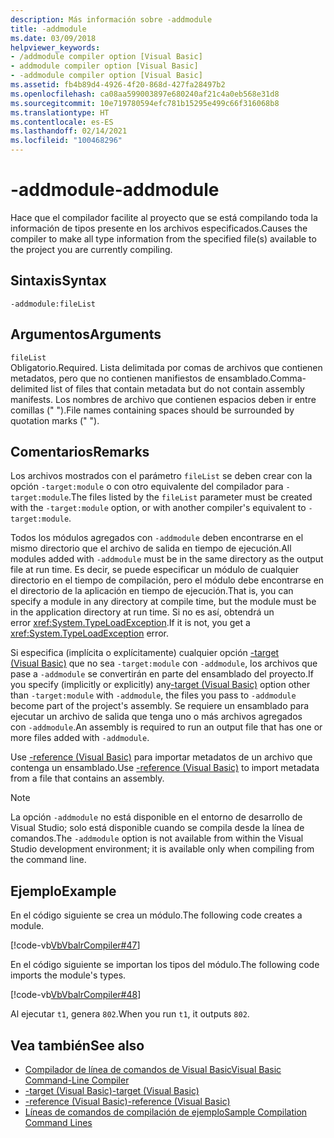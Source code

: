 ```yaml
---
description: Más información sobre -addmodule
title: -addmodule
ms.date: 03/09/2018
helpviewer_keywords:
- /addmodule compiler option [Visual Basic]
- addmodule compiler option [Visual Basic]
- -addmodule compiler option [Visual Basic]
ms.assetid: fb4b89d4-4926-4f20-868d-427fa28497b2
ms.openlocfilehash: ca08aa599003897e680240af21c4a0eb568e31d8
ms.sourcegitcommit: 10e719780594efc781b15295e499c66f316068b8
ms.translationtype: HT
ms.contentlocale: es-ES
ms.lasthandoff: 02/14/2021
ms.locfileid: "100468296"
---
```

# <a name="-addmodule"></a><span data-ttu-id="a1adc-103">-addmodule</span><span class="sxs-lookup"><span data-stu-id="a1adc-103">-addmodule</span></span>

<span data-ttu-id="a1adc-104">Hace que el compilador facilite al proyecto que se está compilando toda la información de tipos presente en los archivos especificados.</span><span class="sxs-lookup"><span data-stu-id="a1adc-104">Causes the compiler to make all type information from the specified file(s) available to the project you are currently compiling.</span></span>  
  
## <a name="syntax"></a><span data-ttu-id="a1adc-105">Sintaxis</span><span class="sxs-lookup"><span data-stu-id="a1adc-105">Syntax</span></span>  
  
```console  
-addmodule:fileList  
```  
  
## <a name="arguments"></a><span data-ttu-id="a1adc-106">Argumentos</span><span class="sxs-lookup"><span data-stu-id="a1adc-106">Arguments</span></span>  

 `fileList`  
 <span data-ttu-id="a1adc-107">Obligatorio.</span><span class="sxs-lookup"><span data-stu-id="a1adc-107">Required.</span></span> <span data-ttu-id="a1adc-108">Lista delimitada por comas de archivos que contienen metadatos, pero que no contienen manifiestos de ensamblado.</span><span class="sxs-lookup"><span data-stu-id="a1adc-108">Comma-delimited list of files that contain metadata but do not contain assembly manifests.</span></span> <span data-ttu-id="a1adc-109">Los nombres de archivo que contienen espacios deben ir entre comillas (" ").</span><span class="sxs-lookup"><span data-stu-id="a1adc-109">File names containing spaces should be surrounded by quotation marks (" ").</span></span>  
  
## <a name="remarks"></a><span data-ttu-id="a1adc-110">Comentarios</span><span class="sxs-lookup"><span data-stu-id="a1adc-110">Remarks</span></span>  

 <span data-ttu-id="a1adc-111">Los archivos mostrados con el parámetro `fileList` se deben crear con la opción `-target:module` o con otro equivalente del compilador para `-target:module`.</span><span class="sxs-lookup"><span data-stu-id="a1adc-111">The files listed by the `fileList` parameter must be created with the `-target:module` option, or with another compiler's equivalent to `-target:module`.</span></span>  
  
 <span data-ttu-id="a1adc-112">Todos los módulos agregados con `-addmodule` deben encontrarse en el mismo directorio que el archivo de salida en tiempo de ejecución.</span><span class="sxs-lookup"><span data-stu-id="a1adc-112">All modules added with `-addmodule` must be in the same directory as the output file at run time.</span></span> <span data-ttu-id="a1adc-113">Es decir, se puede especificar un módulo de cualquier directorio en el tiempo de compilación, pero el módulo debe encontrarse en el directorio de la aplicación en tiempo de ejecución.</span><span class="sxs-lookup"><span data-stu-id="a1adc-113">That is, you can specify a module in any directory at compile time, but the module must be in the application directory at run time.</span></span> <span data-ttu-id="a1adc-114">Si no es así, obtendrá un error <xref:System.TypeLoadException>.</span><span class="sxs-lookup"><span data-stu-id="a1adc-114">If it is not, you get a <xref:System.TypeLoadException> error.</span></span>  
  
 <span data-ttu-id="a1adc-115">Si especifica (implícita o explícitamente) cualquier opción [-target (Visual Basic)](target.md) que no sea `-target:module` con `-addmodule`, los archivos que pase a `-addmodule` se convertirán en parte del ensamblado del proyecto.</span><span class="sxs-lookup"><span data-stu-id="a1adc-115">If you specify (implicitly or explicitly) any[-target (Visual Basic)](target.md) option other than `-target:module` with `-addmodule`, the files you pass to `-addmodule` become part of the project's assembly.</span></span> <span data-ttu-id="a1adc-116">Se requiere un ensamblado para ejecutar un archivo de salida que tenga uno o más archivos agregados con `-addmodule`.</span><span class="sxs-lookup"><span data-stu-id="a1adc-116">An assembly is required to run an output file that has one or more files added with `-addmodule`.</span></span>  
  
 <span data-ttu-id="a1adc-117">Use [-reference (Visual Basic)](reference.md) para importar metadatos de un archivo que contenga un ensamblado.</span><span class="sxs-lookup"><span data-stu-id="a1adc-117">Use [-reference (Visual Basic)](reference.md) to import metadata from a file that contains an assembly.</span></span>  
  
> [!NOTE]
> <span data-ttu-id="a1adc-118">La opción `-addmodule` no está disponible en el entorno de desarrollo de Visual Studio; solo está disponible cuando se compila desde la línea de comandos.</span><span class="sxs-lookup"><span data-stu-id="a1adc-118">The `-addmodule` option is not available from within the Visual Studio development environment; it is available only when compiling from the command line.</span></span>  
  
## <a name="example"></a><span data-ttu-id="a1adc-119">Ejemplo</span><span class="sxs-lookup"><span data-stu-id="a1adc-119">Example</span></span>  

 <span data-ttu-id="a1adc-120">En el código siguiente se crea un módulo.</span><span class="sxs-lookup"><span data-stu-id="a1adc-120">The following code creates a module.</span></span>  
  
 [!code-vb[VbVbalrCompiler#47](~/samples/snippets/visualbasic/VS_Snippets_VBCSharp/VbVbalrCompiler/VB/OptionStrictOff.vb#47)]  
  
 <span data-ttu-id="a1adc-121">En el código siguiente se importan los tipos del módulo.</span><span class="sxs-lookup"><span data-stu-id="a1adc-121">The following code imports the module's types.</span></span>  
  
 [!code-vb[VbVbalrCompiler#48](~/samples/snippets/visualbasic/VS_Snippets_VBCSharp/VbVbalrCompiler/VB/OptionStrictOff.vb#48)]  
  
 <span data-ttu-id="a1adc-122">Al ejecutar `t1`, genera `802`.</span><span class="sxs-lookup"><span data-stu-id="a1adc-122">When you run `t1`, it outputs `802`.</span></span>  
  
## <a name="see-also"></a><span data-ttu-id="a1adc-123">Vea también</span><span class="sxs-lookup"><span data-stu-id="a1adc-123">See also</span></span>

- [<span data-ttu-id="a1adc-124">Compilador de línea de comandos de Visual Basic</span><span class="sxs-lookup"><span data-stu-id="a1adc-124">Visual Basic Command-Line Compiler</span></span>](index.md)
- [<span data-ttu-id="a1adc-125">-target (Visual Basic)</span><span class="sxs-lookup"><span data-stu-id="a1adc-125">-target (Visual Basic)</span></span>](target.md)
- [<span data-ttu-id="a1adc-126">-reference (Visual Basic)</span><span class="sxs-lookup"><span data-stu-id="a1adc-126">-reference (Visual Basic)</span></span>](reference.md)
- [<span data-ttu-id="a1adc-127">Líneas de comandos de compilación de ejemplo</span><span class="sxs-lookup"><span data-stu-id="a1adc-127">Sample Compilation Command Lines</span></span>](sample-compilation-command-lines.md)
